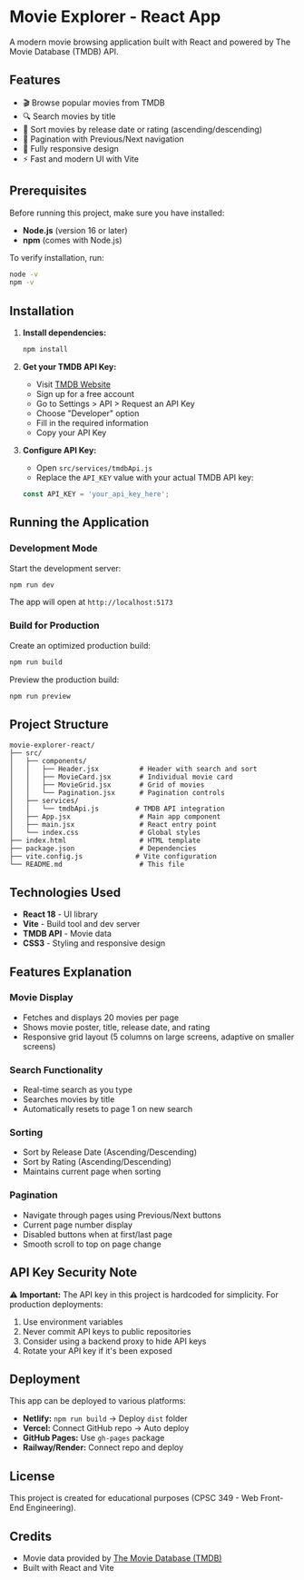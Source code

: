 # Movie Explorer - React App

A modern movie browsing application built with React and powered by The Movie Database (TMDB) API.

## Features

- 🎬 Browse popular movies from TMDB
- 🔍 Search movies by title
- 🔄 Sort movies by release date or rating (ascending/descending)
- 📄 Pagination with Previous/Next navigation
- 📱 Fully responsive design
- ⚡ Fast and modern UI with Vite

## Prerequisites

Before running this project, make sure you have installed:

- **Node.js** (version 16 or later)
- **npm** (comes with Node.js)

To verify installation, run:
```bash
node -v
npm -v
```

## Installation

1. **Install dependencies:**
   ```bash
   npm install
   ```

2. **Get your TMDB API Key:**
   - Visit [TMDB Website](https://www.themoviedb.org/)
   - Sign up for a free account
   - Go to Settings > API > Request an API Key
   - Choose "Developer" option
   - Fill in the required information
   - Copy your API Key

3. **Configure API Key:**
   - Open `src/services/tmdbApi.js`
   - Replace the `API_KEY` value with your actual TMDB API key:
   ```javascript
   const API_KEY = 'your_api_key_here';
   ```

## Running the Application

### Development Mode

Start the development server:
```bash
npm run dev
```

The app will open at `http://localhost:5173`

### Build for Production

Create an optimized production build:
```bash
npm run build
```

Preview the production build:
```bash
npm run preview
```

## Project Structure

```
movie-explorer-react/
├── src/
│   ├── components/
│   │   ├── Header.jsx          # Header with search and sort
│   │   ├── MovieCard.jsx       # Individual movie card
│   │   ├── MovieGrid.jsx       # Grid of movies
│   │   └── Pagination.jsx      # Pagination controls
│   ├── services/
│   │   └── tmdbApi.js         # TMDB API integration
│   ├── App.jsx                 # Main app component
│   ├── main.jsx                # React entry point
│   └── index.css               # Global styles
├── index.html                  # HTML template
├── package.json                # Dependencies
├── vite.config.js             # Vite configuration
└── README.md                   # This file
```

## Technologies Used

- **React 18** - UI library
- **Vite** - Build tool and dev server
- **TMDB API** - Movie data
- **CSS3** - Styling and responsive design

## Features Explanation

### Movie Display
- Fetches and displays 20 movies per page
- Shows movie poster, title, release date, and rating
- Responsive grid layout (5 columns on large screens, adaptive on smaller screens)

### Search Functionality
- Real-time search as you type
- Searches movies by title
- Automatically resets to page 1 on new search

### Sorting
- Sort by Release Date (Ascending/Descending)
- Sort by Rating (Ascending/Descending)
- Maintains current page when sorting

### Pagination
- Navigate through pages using Previous/Next buttons
- Current page number display
- Disabled buttons when at first/last page
- Smooth scroll to top on page change

## API Key Security Note

⚠️ **Important:** The API key in this project is hardcoded for simplicity. For production deployments:

1. Use environment variables
2. Never commit API keys to public repositories
3. Consider using a backend proxy to hide API keys
4. Rotate your API key if it's been exposed

## Deployment

This app can be deployed to various platforms:

- **Netlify:** `npm run build` → Deploy `dist` folder
- **Vercel:** Connect GitHub repo → Auto deploy
- **GitHub Pages:** Use `gh-pages` package
- **Railway/Render:** Connect repo and deploy

## License

This project is created for educational purposes (CPSC 349 - Web Front-End Engineering).

## Credits

- Movie data provided by [The Movie Database (TMDB)](https://www.themoviedb.org/)
- Built with React and Vite

